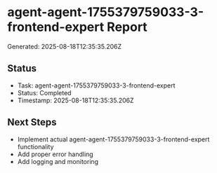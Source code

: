 # agent-agent-1755379759033-3-frontend-expert Report

Generated: 2025-08-18T12:35:35.206Z

## Status
- Task: agent-agent-1755379759033-3-frontend-expert
- Status: Completed
- Timestamp: 2025-08-18T12:35:35.206Z

## Next Steps
- Implement actual agent-agent-1755379759033-3-frontend-expert functionality
- Add proper error handling
- Add logging and monitoring
